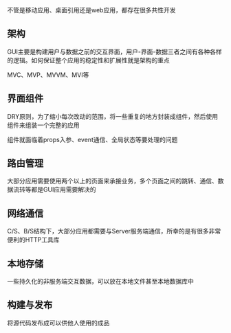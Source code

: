 

不管是移动应用、桌面引用还是web应用，都存在很多共性开发

## 架构


GUI主要是构建用户与数据之前的交互界面，用户-界面-数据三者之间有各种各样的逻辑。如何保证整个应用的稳定性和扩展性就是架构的重点

MVC、MVP、MVVM、MVI等

## 界面组件

DRY原则，为了缩小每次改动的范围，将一些重复的地方封装成组件，然后使用组件来组装一个完整的应用

组件就面临着props入参、event通信、全局状态等要处理的问题

## 路由管理

大部分应用需要使用两个以上的页面来承接业务，多个页面之间的跳转、通信、数据流转等都是GUI应用需要解决的

## 网络通信

C/S、B/S结构下，大部分应用都需要与Server服务端通信，所幸的是有很多非常便利的HTTP工具库

## 本地存储

一些持久化的非服务端交互数据，可以放在本地文件甚至本地数据库中

## 构建与发布

将源代码发布成可以供他人使用的成品


